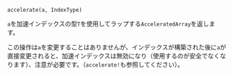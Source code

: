 ```
accelerate(a, IndexType)
```

`a`を加速インデックスの型`T`を使用してラップする`AcceleratedArray`を返します。

この操作は`a`を変更することはありませんが、インデックスが構築された後に`a`が直接変更されると、加速インデックスは無効になり（使用するのが安全でなくなります）、注意が必要です。（`accelerate!`も参照してください）。
